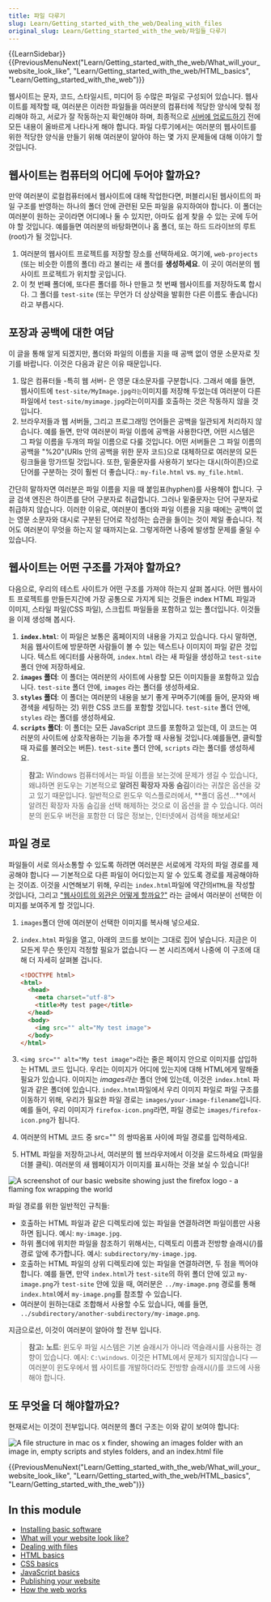 ```yaml
---
title: 파일 다루기
slug: Learn/Getting_started_with_the_web/Dealing_with_files
original_slug: Learn/Getting_started_with_the_web/파일들_다루기
---
```

{{LearnSidebar}}{{PreviousMenuNext("Learn/Getting_started_with_the_web/What_will_your_website_look_like", "Learn/Getting_started_with_the_web/HTML_basics", "Learn/Getting_started_with_the_web")}}

웹사이트는 문자, 코드, 스타일시트, 미디어 등 수많은 파일로 구성되어 있습니다. 웹사이트를 제작할 때, 여러분은 이러한 파일들을 여러분의 컴퓨터에 적당한 양식에 맞춰 정리해야 하고, 서로가 잘 작동하는지 확인해야 하며, 최종적으로 [서버에 업로드하기](/en-US/Learn/Getting_started_with_the_web/Publishing_your_website) 전에 모든 내용이 올바르게 나타나게 해야 합니다. 파일 다루기에서는 여러분의 웹사이트를 위한 적당한 양식을 만들기 위해 여러분이 알아야 하는 몇 가지 문제들에 대해 이야기 할 것입니다.

## 웹사이트는 컴퓨터의 어디에 두어야 할까요?

만약 여러분이 로컬컴퓨터에서 웹사이트에 대해 작업한다면, 퍼블리시된 웹사이트의 파일 구조를 반영하는 하나의 폴더 안에 관련된 모든 파일을 유지하여야 합니다. 이 폴더는 여러분이 원하는 곳이라면 어디에나 둘 수 있지만, 아마도 쉽게 찾을 수 있는 곳에 두어야 할 것입니다. 예를들면 여러분의 바탕화면이나 홈 폴더, 또는 하드 드라이브의 루트(root)가 될 것입니다.

1. 여러분의 웹사이트 프로젝트를 저장할 장소를 선택하세요. 여기에, `web-projects` (또는 비슷한 이름의 폴더) 라고 불리는 새 폴더를 **생성하세요**. 이 곳이 여러분의 웹사이트 프로젝트가 위치할 곳입니다.
2. 이 첫 번째 폴더에, 또다른 폴더를 하나 만들고 첫 번째 웹사이트를 저장하도록 합시다. 그 폴더를 `test-site` (또는 무언가 더 상상력을 발휘한 다른 이름도 좋습니다) 라고 부릅시다.

## 포장과 공백에 대한 여담

이 글을 통해 알게 되겠지만, 폴더와 파일의 이름을 지을 때 공백 없이 영문 소문자로 짓기를 바랍니다. 이것은 다음과 같은 이유 때문입니다.

1. 많은 컴퓨터들 -특히 웹 서버- 은 영문 대소문자를 구분합니다. 그래서 예를 들면, 웹사이트에 `test-site/MyImage.jpg라는`이미지를 저장해 두었는데 여러분이 다른 파일에서 `test-site/myimage.jpg`라는이미지를 호출하는 것은 작동하지 않을 것입니다.
2. 브라우저들과 웹 서버들, 그리고 프로그래밍 언어들은 공백을 일관되게 처리하지 않습니다. 예를 들면, 만약 여러분이 파일 이름에 공백을 사용한다면, 어떤 시스템은 그 파일 이름을 두개의 파일 이름으로 다룰 것입니다. 어떤 서버들은 그 파일 이름의 공백을 "%20"(URIs 안의 공백을 위한 문자 코드)으로 대체하므로 여러분의 모든 링크들을 망가뜨릴 것입니다. 또한, 밑줄문자를 사용하기 보다는 대시(하이픈)으로 단어를 구분하는 것이 훨씬 더 좋습니다.: `my-file.html` vs. `my_file.html`.

간단히 말하자면 여러분은 파일 이름을 지을 때 붙임표(hyphen)를 사용해야 합니다. 구글 검색 엔진은 하이픈를 단어 구분자로 취급합니다. 그러나 밑줄문자는 단어 구분자로 취급하지 않습니다. 이러한 이유로, 여러분이 폴더와 파일 이름을 지을 때에는 공백이 없는 영문 소문자와 대시로 구분된 단어로 작성하는 습관을 들이는 것이 제일 좋습니다. 적어도 여러분이 무엇을 하는지 알 때까지는요. 그렇게하면 나중에 발생할 문제를 줄일 수 있습니다.

## 웹사이트는 어떤 구조를 가져야 할까요?

다음으로, 우리의 테스트 사이트가 어떤 구조를 가져야 하는지 살펴 봅시다. 어떤 웹사이트 프로젝트를 만들든지간에 가장 공통으로 가지게 되는 것들은 index HTML 파일과 이미지, 스타일 파일(CSS 파일), 스크립트 파일들을 포함하고 있는 폴더입니다. 이것들을 이제 생성해 봅시다.

1. **`index.html`**: 이 파일은 보통은 홈페이지의 내용을 가지고 있습니다. 다시 말하면, 처음 웹사이트에 방문하면 사람들이 볼 수 있는 텍스트나 이미지이 파일 같은 것입니다. 텍스트 에디터를 사용하여, `index.html` 라는 새 파일을 생성하고 `test-site` 폴더 안에 저장하세요.
2. **`images` 폴더**: 이 폴더는 여러분의 사이트에 사용할 모든 이미지들을 포함하고 있습니다. `test-site` 폴더 안에, `images` 라는 폴더를 생성하세요.
3. **`styles` 폴더**: 이 폴더는 여러분의 내용을 보기 좋게 꾸며주기(예를 들어, 문자와 배경색을 세팅하는 것) 위한 CSS 코드를 포함할 것입니다. `test-site` 폴더 안에, `styles` 라는 폴더를 생성하세요.
4. **`scripts` 폴더**: 이 폴더는 모든 JavaScript 코드를 포함하고 있는데, 이 코드는 여러분의 사이트에 상호작용하는 기능을 추가할 때 사용될 것입니다.예를들면, 클릭할 때 자료를 불러오는 버튼). `test-site` 폴더 안에, `scripts` 라는 폴더를 생성하세요.

> **참고:** Windows 컴퓨터에서는 파일 이름을 보는것에 문제가 생길 수 있습니다, 왜냐하면 윈도우는 기본적으로 **알려진 확장자 자동 숨김**이라는 귀찮은 옵션을 갖고 있기 때문입니다. 일반적으로 윈도우 익스플로러에서, **폴더 옵션...**에서 알려진 확장자 자동 숨김을 선택 해제하는 것으로 이 옵션을 끌 수 있습니다. 여러분의 윈도우 버전을 포함한 더 많은 정보는, 인터넷에서 검색을 해보세요!

## 파일 경로

파일들이 서로 의사소통할 수 있도록 하려면 여러분은 서로에게 각자의 파일 경로를 제공해야 합니다 — 기본적으로 다른 파일이 어디있는지 알 수 있도록 경로를 제공해야하는 것이죠. 이것을 시연해보기 위해, 우리는 `index.html`파일에 약간의`HTML`을 작성할 것입니다, 그리고 ["웹사이트의 외관은 어떻게 할까요?"](/en-US/Learn/Getting_started_with_the_web/What_should_your_web_site_be_like) 라는 글에서 여러분이 선택한 이미지를 보여주게 할 것입니다.

1. `images`폴더 안에 여러분이 선택한 이미지를 복사해 넣으세요.
2. `index.html` 파일을 열고, 아래의 코드를 보이는 그대로 집어 넣습니다. 지금은 이 모든게 무슨 뜻인지 걱정할 필요가 없습니다 — 본 시리즈에서 나중에 이 구조에 대해 더 자세히 살펴볼 겁니다.

    ```html
    <!DOCTYPE html>
    <html>
      <head>
        <meta charset="utf-8">
        <title>My test page</title>
      </head>
      <body>
        <img src="" alt="My test image">
      </body>
    </html>
    ```

3. `<img src="" alt="My test image">`라는 줄은 페이지 안으로 이미지를 삽입하는 HTML 코드 입니다. 우리는 이미지가 어디에 있는지에 대해 HTML에게 말해줄 필요가 있습니다. 이미지는 _images라는_ 폴더 안에 있는데, 이것은 `index.html` 파일과 같은 폴더에 있습니다. `index.html`파일에서 우리 이미지 파일로 파일 구조를 이동하기 위해, 우리가 필요한 파일 경로는 `images/your-image-filename`입니다. 예를 들어, 우리 이미지가 `firefox-icon.png`라면, 파일 경로는 `images/firefox-icon.png`가 됩니다.
4. 여러분의 HTML 코드 중 src="" 의 쌍따옴표 사이에 파일 경로를 입력하세요.
5. HTML 파일을 저장하고나서, 여러분의 웹 브라우저에서 이것을 로드하세요 (파일을 더블 클릭). 여러분의 새 웹페이지가 이미지를 표시하는 것을 보실 수 있습니다!

![A screenshot of our basic website showing just the firefox logo - a flaming fox wrapping the world](https://mdn.mozillademos.org/files/9229/website-screenshot.png)

파일 경로를 위한 일반적인 규칙들:

- 호출하는 HTML 파일과 같은 디렉토리에 있는 파일을 연결하려면 파일이름만 사용하면 됩니다. 예시: `my-image.jpg`.
- 하위 폴더에 위치한 파일을 참조하기 위해서는, 디렉토리 이름과 전방향 슬래시(/)를 경로 앞에 추가합니다. 예시: `subdirectory/my-image.jpg`.
- 호출하는 HTML 파일의 상위 디렉토리에 있는 파일을 연결하려면, 두 점을 찍어야 합니다. 예를 들면, 만약 `index.html`가 `test-site`의 하위 폴더 안에 있고 `my-image.png`가 `test-site` 안에 있을 때, 여러분은 `../my-image.png` 경로를 통해 `index.html`에서 `my-image.png`를 참조할 수 있습니다.
- 여러분이 원하는대로 조합해서 사용할 수도 있습니다, 예를 들면, `../subdirectory/another-subdirectory/my-image.png`.

지금으로선, 이것이 여러분이 알아야 할 전부 입니다.

> **참고:** **노트**: 윈도우 파일 시스템은 기본 슬래시가 아니라 역슬래시를 사용하는 경향이 있습니다. 예시: `C:\windows`. 이것은 HTML에서 문제가 되지않습니다 — 여러분이 윈도우에서 웹 사이트를 개발하더라도 전방향 슬래시(/)를 코드에 사용해야 합니다.

## 또 무엇을 더 해야할까요?

현재로서는 이것이 전부입니다. 여러분의 폴더 구조는 이와 같이 보여야 합니다:

![A file structure in mac os x finder, showing an images folder with an image in, empty scripts and styles folders, and an index.html file](https://mdn.mozillademos.org/files/9231/file-structure.png)

{{PreviousMenuNext("Learn/Getting_started_with_the_web/What_will_your_website_look_like", "Learn/Getting_started_with_the_web/HTML_basics", "Learn/Getting_started_with_the_web")}}

## In this module

- [Installing basic software](/en-US/Learn/Getting_started_with_the_web/Installing_basic_software)
- [What will your website look like?](/en-US/Learn/Getting_started_with_the_web/What_will_your_website_look_like)
- [Dealing with files](/en-US/Learn/Getting_started_with_the_web/Dealing_with_files)
- [HTML basics](/en-US/Learn/Getting_started_with_the_web/HTML_basics)
- [CSS basics](/en-US/Learn/Getting_started_with_the_web/CSS_basics)
- [JavaScript basics](/en-US/Learn/Getting_started_with_the_web/JavaScript_basics)
- [Publishing your website](/en-US/Learn/Getting_started_with_the_web/Publishing_your_website)
- [How the web works](/en-US/Learn/Getting_started_with_the_web/How_the_Web_works)
